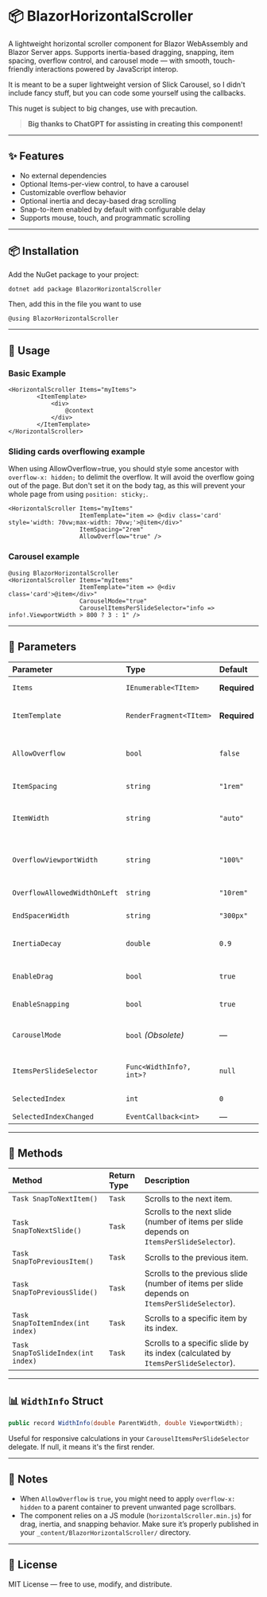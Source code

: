 # 📦 BlazorHorizontalScroller

A lightweight horizontal scroller component for Blazor WebAssembly and Blazor Server apps. Supports inertia-based dragging, snapping, item spacing, overflow control, and carousel mode — with smooth, touch-friendly interactions powered by JavaScript interop. 

It is meant to be a super lightweight version of Slick Carousel, so I didn't include fancy stuff, but you can code some yourself using the callbacks. 

This nuget is subject to big changes, use with precaution.

> **Big thanks to ChatGPT for assisting in creating this component!**

---

## ✨ Features

- No external dependencies
- Optional Items-per-view control, to have a carousel
- Customizable overflow behavior
- Optional inertia and decay-based drag scrolling
- Snap-to-item enabled by default with configurable delay
- Supports mouse, touch, and programmatic scrolling

---

## 📦 Installation

Add the NuGet package to your project:

```bash
dotnet add package BlazorHorizontalScroller
```

<!-- Then, reference the JavaScript file in your `index.html` (WASM) or `_Host.cshtml` (Server):

```html
<script src="_content/BlazorHorizontalScroller/horizontalScroller.min.js"></script>
``` -->

Then, add this in the file you want to use

```razor
@using BlazorHorizontalScroller
```
---

## 🔧 Usage

### Basic Example

```razor
<HorizontalScroller Items="myItems">
        <ItemTemplate>
            <div>
                @context
            </div>
        </ItemTemplate>
</HorizontalScroller>
```

### Sliding cards overflowing example
When using AllowOverflow=true, you should style some ancestor with `overflow-x: hidden;` to delimit the overflow. It will avoid the overflow going out of the page. But don't set it on the body tag, as this will prevent your whole page from using `position: sticky;`. 
```razor
<HorizontalScroller Items="myItems"
                    ItemTemplate="item => @<div class='card' style='width: 70vw;max-width: 70vw;'>@item</div>"
                    ItemSpacing="2rem"
                    AllowOverflow="true" />
```

### Carousel example

```razor
@using BlazorHorizontalScroller
<HorizontalScroller Items="myItems"
                    ItemTemplate="item => @<div class='card'>@item</div>"
                    CarouselMode="true"
                    CarouselItemsPerSlideSelector="info => info!.ViewportWidth > 800 ? 3 : 1" />
```

---

## 📐 Parameters

| Parameter                    | Type                     | Default      | Description                                                               |
| :--------------------------- | :----------------------- | :----------- | :------------------------------------------------------------------------ |
| `Items`                      | `IEnumerable<TItem>`     | **Required** | Collection of items to render                                             |
| `ItemTemplate`               | `RenderFragment<TItem>`  | **Required** | Template for each item (use `@context` to access item)                    |
| `AllowOverflow`              | `bool`                   | `false`      | Allows horizontal overflow (requires outer `overflow-x: hidden`)          |
| `ItemSpacing`                | `string`                 | `"1rem"`     | Spacing between items                                                     |
| `ItemWidth`                  | `string`                 | `"auto"`     | Width of each item (overrides `ItemsPerSlideSelector` if set)             |
| `OverflowViewportWidth`      | `string`                 | `"100%"`     | Width of viewport container when `AllowOverflow` is enabled               |
| `OverflowAllowedWidthOnLeft` | `string`                 | `"10rem"`    | Allowed overflow width on the left                                        |
| `EndSpacerWidth`             | `string`                 | `"300px"`    | Space after the last item                                                 |
| `InertiaDecay`               | `double`                 | `0.9`        | Decay rate of inertia speed (1.0 = infinite scroll)                       |
| `EnableDrag`                 | `bool`                   | `true`       | Enables drag-to-scroll with mouse/touch                                   |
| `EnableSnapping`             | `bool`                   | `true`       | Enables snap-to-item behavior after drag                                  |
| `CarouselMode`               | `bool` *(Obsolete)*      | —            | **Deprecated:** use `ItemsPerSlideSelector` and don't specify `ItemWidth` |
| `ItemsPerSlideSelector`      | `Func<WidthInfo?, int>?` | `null`       | If `ItemWidth` is `"auto"`, defines items per slide based on width info   |
| `SelectedIndex`              | `int`                    | `0`          | Sets the currently selected slide index                                   |
| `SelectedIndexChanged`       | `EventCallback<int>`     | —            | Callbac                                                                   |



---

## 📱 Methods

| Method                             | Return Type | Description                                                                                   |
| :--------------------------------- | :---------- | :-------------------------------------------------------------------------------------------- |
| `Task SnapToNextItem()`            | `Task`      | Scrolls to the next item.                                                                     |
| `Task SnapToNextSlide()`           | `Task`      | Scrolls to the next slide (number of items per slide depends on `ItemsPerSlideSelector`).     |
| `Task SnapToPreviousItem()`        | `Task`      | Scrolls to the previous item.                                                                 |
| `Task SnapToPreviousSlide()`       | `Task`      | Scrolls to the previous slide (number of items per slide depends on `ItemsPerSlideSelector`). |
| `Task SnapToItemIndex(int index)`  | `Task`      | Scrolls to a specific item by its index.                                                      |
| `Task SnapToSlideIndex(int index)` | `Task`      | Scrolls to a specific slide by its index (calculated by `ItemsPerSlideSelector`).             |


---

## 📊 `WidthInfo` Struct

```csharp
public record WidthInfo(double ParentWidth, double ViewportWidth);
```

Useful for responsive calculations in your `CarouselItemsPerSlideSelector` delegate. If null, it means it's the first render.

---

## 📜 Notes

- When `AllowOverflow` is `true`, you might need to apply `overflow-x: hidden` to a parent container to prevent unwanted page scrollbars.
- The component relies on a JS module (`horizontalScroller.min.js`) for drag, inertia, and snapping behavior. Make sure it’s properly published in your `_content/BlazorHorizontalScroller/` directory.

---

## 📣 License

MIT License — free to use, modify, and distribute.

